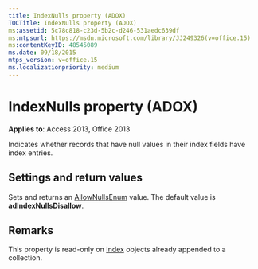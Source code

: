 ```yaml
---
title: IndexNulls property (ADOX)
TOCTitle: IndexNulls property (ADOX)
ms:assetid: 5c78c818-c23d-5b2c-d246-531aedc639df
ms:mtpsurl: https://msdn.microsoft.com/library/JJ249326(v=office.15)
ms:contentKeyID: 48545089
ms.date: 09/18/2015
mtps_version: v=office.15
ms.localizationpriority: medium
---
```


# IndexNulls property (ADOX)


**Applies to**: Access 2013, Office 2013

Indicates whether records that have null values in their index fields have index entries.

## Settings and return values

Sets and returns an [AllowNullsEnum](allownullsenum.md) value. The default value is **adIndexNullsDisallow**.

## Remarks

This property is read-only on [Index](index-object-adox.md) objects already appended to a collection.

